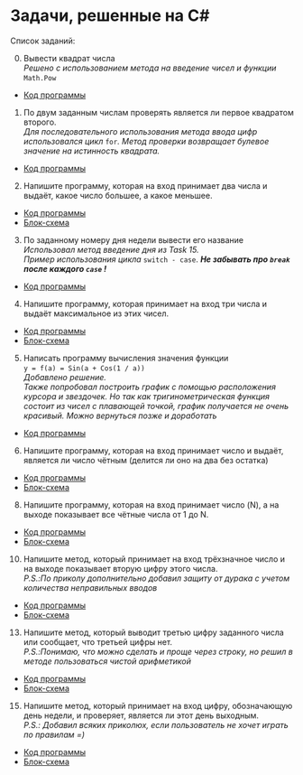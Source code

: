 # Задачи, решенные на C#

Список заданий:

0. Вывести квадрат числа  
*Решено с использованием метода на введение чисел и функции* `Math.Pow`  
* [Код программы](Task0/Program.cs)

1. По двум заданным числам проверять является ли первое квадратом второго.  
*Для последовательного использования метода ввода цифр использовался цикл* `for`*. Метод проверки возвращает булевое значение на истинность квадрата.*
* [Код программы](Task1/Program.cs) 

2.  Напишите программу, которая на вход принимает два числа и выдаёт,
какое число большее, а какое меньшее.
* [Код программы](Task2/Program.cs)  
* [Блок-схема](Task2/Task2.drawio.png)

3. По заданному номеру дня недели вывести его название  
*Использовал метод введение дня из Task 15.  
Пример использования цикла* `switch - case`. **_Не забывать про `break` после каждого `case` !_**  
* [Код программы](Task3/Program.cs) 

4. Напишите программу, которая принимает на вход три числа
и выдаёт максимальное из этих чисел. 
* [Код программы](Task4/Program.cs)  
* [Блок-схема](Task4/Task4.drawio.png) 

5. Написать программу вычисления значения функции  
 `y = f(a) = Sin(a + Cos(1 / a))`  
 *Добавлено решение.  
 Также попробовал построить график с помощью расположения курсора и звездочек. Но так как тригинометрическая функция состоит из чисел с плавающей точкой, график получается не очень красивый. Можно вернуться позже и доработать*  
 * [Код программы](Task5/Program.cs)  

6. Напишите программу, которая на вход принимает число и выдаёт,
является ли число чётным (делится ли оно на два без остатка)
* [Код программы](Task6/Program.cs)  
* [Блок-схема](Task6/Task6.drawio.png)

8. Напишите программу, которая на вход принимает число (N),
а на выходе показывает все чётные числа от 1 до N.
* [Код программы](Task8/Program.cs)  
* [Блок-схема](Task8/Task8.drawio.png)

10.  Напишите метод, который принимает на вход трёхзначное число
и на выходе показывает вторую цифру этого числа.  
*P.S.:По приколу дополнительно добавил защиту от дурака с учетом количества неправильных вводов*  
* [Код программы](Task10/Program.cs)  
* [Блок-схема](Task10/Task10.drawio.png)

13. Напишите метод, который выводит третью цифру заданного
числа или сообщает, что третьей цифры нет.  
*P.S.:Понимаю, что можно сделать и проще через строку, но решил в методе
пользоваться чистой арифметикой*  
* [Код программы](Task13/Program.cs)  
* [Блок-схема](Task13/Task13.drawio.png)  

15. Напишите метод, который принимает на вход цифру,
обозначающую день недели, и проверяет, является ли этот день выходным.  
*P.S.: Добавил всяких приколюх, если пользователь не хочет играть по правилам =)*  
* [Код программы](Task15/Program.cs)  
* [Блок-схема](Task15/Task15.drawio.png)

